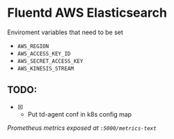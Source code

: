 # Fluentd AWS Elasticsearch 

Enviroment variables that need to be set 
  * `AWS_REGION` 
  * `AWS_ACCESS_KEY_ID`
  * `AWS_SECRET_ACCESS_KEY`
  * `AWS_KINESIS_STREAM`

## TODO:
- [x] - Put td-agent conf in k8s config map

_Prometheus metrics exposed at  `:5000/metrics-text`_
